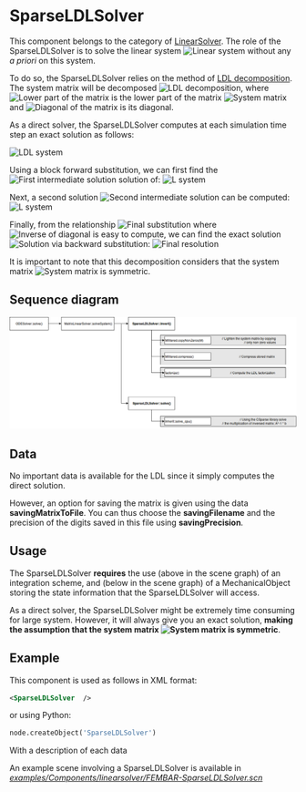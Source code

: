 SparseLDLSolver
===============

This component belongs to the category of [LinearSolver](https://www.sofa-framework.org/community/doc/main-principles/system-resolution/linear-solvers/). The role of the SparseLDLSolver is to solve the linear system <img class="latex" src="https://latex.codecogs.com/png.latex?$$\mathbf{A}x=b$$" title="Linear system" /> without any _a priori_ on this system.


To do so, the SparseLDLSolver relies on the method of [LDL decomposition](https://en.wikipedia.org/wiki/Cholesky_decomposition#LDL_decomposition_2). The system matrix will be decomposed <img class="latex" src="https://latex.codecogs.com/png.latex?$$\mathbf{A}=\mathbf{L}\mathbf{D}\mathbf{L}^T$$" title="LDL decomposition" />, where <img class="latex" src="https://latex.codecogs.com/png.latex?$$\mathbf{L}$$" title="Lower part of the matrix" /> is the lower part of the matrix <img class="latex" src="https://latex.codecogs.com/png.latex?$$\mathbf{A}$$" title="System matrix" /> and <img class="latex" src="https://latex.codecogs.com/png.latex?$$\mathbf{D}$$" title="Diagonal of the matrix" /> is its diagonal.

As a direct solver, the SparseLDLSolver computes at each simulation time step an exact solution as follows:

<img class="latex" src="https://latex.codecogs.com/png.latex?$$\mathbf{L}\mathbf{D}\mathbf{L}^Tx=b$$" title="LDL system" />

Using a block forward substitution, we can first find the <img class="latex" src="https://latex.codecogs.com/png.latex?$$z$$" title="First intermediate solution" /> solution of: <img class="latex" src="https://latex.codecogs.com/png.latex?$$\mathbf{L}z=b$$" title="L system" />

Next, a second solution <img class="latex" src="https://latex.codecogs.com/png.latex?$$y$$" title="Second intermediate solution" />  can be computed: <img class="latex" src="https://latex.codecogs.com/png.latex?$$\mathbf{D}y=z$$" title="L system" />

Finally, from the relationship <img class="latex" src="https://latex.codecogs.com/png.latex?$$y=z\mathbf{D}^{-1}$$" title="Final substitution" /> where <img class="latex" src="https://latex.codecogs.com/png.latex?$$\mathbf{D}^{-1}$$" title="Inverse of diagonal" /> is easy to compute, we can find the exact solution <img class="latex" src="https://latex.codecogs.com/png.latex?$$x$$" title="Solution" /> via backward substitution: <img class="latex" src="https://latex.codecogs.com/png.latex?$$\mathbf{L}^Tx=y$$" title="Final resolution" />

It is important to note that this decomposition considers that the system matrix <img class="latex" src="https://latex.codecogs.com/png.latex?$$\mathbf{A}$$" title="System matrix" /> is symmetric.




Sequence diagram
----------------

<a href="https://github.com/sofa-framework/doc/blob/master/images/linearsolver/SparseLDLSolver.png?raw=true"><img src="https://github.com/sofa-framework/doc/blob/master/images/linearsolver/SparseLDLSolver.png?raw=true" title="Flow diagram for the SparseLDLSolver"/></a>




Data  
----

No important data is available for the LDL since it simply computes the direct solution.

However, an option for saving the matrix is given using the data **savingMatrixToFile**. You can thus choose the **savingFilename** and the precision of the digits saved in this file using **savingPrecision**.



Usage
-----

The SparseLDLSolver **requires** the use (above in the scene graph) of an integration scheme, and (below in the scene graph) of a MechanicalObject storing the state information that the SparseLDLSolver will access.

As a direct solver, the SparseLDLSolver might be extremely time consuming for large system. However, it will always give you an exact solution, **making the assumption that the system matrix <img class="latex" src="https://latex.codecogs.com/png.latex?$$\mathbf{A}$$" title="System matrix" /> is symmetric**.




Example
-------

This component is used as follows in XML format:

``` xml
<SparseLDLSolver  />
```

or using Python:

``` python
node.createObject('SparseLDLSolver')
```

With a description of each data

An example scene involving a SparseLDLSolver is available in [*examples/Components/linearsolver/FEMBAR-SparseLDLSolver.scn*](https://github.com/sofa-framework/sofa/blob/master/examples/Components/linearsolver/FEMBAR-SparseLDLSolver.scn)